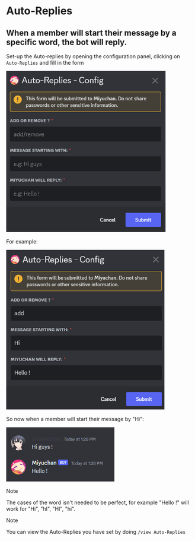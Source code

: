 # Auto-Replies
## When a member will start their message by a specific word, the bot will reply.

Set-up the Auto-replies by opening the configuration panel, clicking on `Auto-Replies` and fill in the form

![Form](../assets/1_autoreplies.png)

For example:

![Example](../assets/2_autoreplies.png)

So now when a member will start their message by "Hi":

![Demo](../assets/3_autoreplies.png)

> [!NOTE]
> The cases of the word isn't needed to be perfect, for example "Hello !" will work for "Hi", "hI", "HI", "hi".

> [!NOTE]
> You can view the Auto-Replies you have set by doing `/view Auto-Replies`